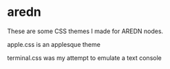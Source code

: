 # aredn
These are some CSS themes I made for AREDN nodes.

apple.css is an applesque theme

terminal.css was my attempt to emulate a text console
